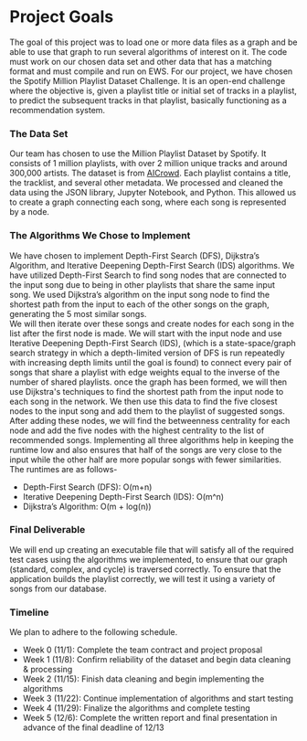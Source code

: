 # Project Goals

The goal of this project was to load one or more data files as a graph and be able to use that graph to run several algorithms of interest on it. The code must work on our chosen data set and other data that has a matching format and must compile and run on EWS. For our project, we have chosen the Spotify Million Playlist Dataset Challenge. It is an open-end challenge where the objective is, given a playlist title or initial set of tracks in a playlist, to predict the subsequent tracks in that playlist, basically functioning as a recommendation system.


### The Data Set

Our team has chosen to use the Million Playlist Dataset by Spotify. It consists of 1 million playlists, with over 2 million unique tracks and around 300,000 artists. The dataset is from [AICrowd](https://www.aicrowd.com/challenges/spotify-million-playlist-dataset-challenge#dataset). Each playlist contains a title, the tracklist, and several other metadata. We processed and cleaned the data using the JSON library, Jupyter Notebook, and Python. This allowed us to create a graph connecting each song, where each song is represented by a node.


### The Algorithms We Chose to Implement

We have chosen to implement Depth-First Search (DFS), Dijkstra’s Algorithm, and Iterative Deepening Depth-First Search (IDS) algorithms. We have utilized Depth-First Search to find song nodes that are connected to the input song due to being in other playlists that share the same input song. We used Dijkstra’s algorithm on the input song node to find the shortest path from the input to each of the other 
songs on the graph, generating the 5 most similar songs.  
We will then iterate over these songs and create nodes for each song in the list after the first node is made. We will start with the input node and use Iterative Deepening Depth-First Search (IDS), (which is a state-space/graph search strategy in which a depth-limited version of DFS is run repeatedly with increasing depth limits until the goal is found) to connect every pair of songs that share a playlist with edge weights equal to the inverse of the number of shared playlists. once the graph has been formed, we will then use Dijkstra's techniques to find the shortest path from the input node to each song in the network. We then use this data to find the five closest nodes to the input song and add them to the playlist of suggested songs. After adding these nodes, we will find the betweenness centrality for each node and add the five nodes with the highest centrality to the list of recommended songs. Implementing all three algorithms help in keeping the runtime low and also ensures that half of the songs are very close to the input while the other half are more popular songs with fewer similarities.  
The runtimes are as follows-
- Depth-First Search (DFS): O(m+n)
- Iterative Deepening Depth-First Search (IDS): O(m^n)
- Dijkstra’s Algorithm: O(m + log(n))


### Final  Deliverable

We will end up creating an executable file that will satisfy all of the required test cases using the algorithms we implemented, to ensure that our graph (standard, complex, and cycle) is traversed correctly. To ensure that the application builds the playlist correctly, we will test it using a variety of songs from our database. 


### Timeline

We plan to adhere to the following schedule.
- Week 0 (11/1): Complete the team contract and project proposal
- Week 1 (11/8): Confirm reliability of the dataset and begin data cleaning & processing
- Week 2 (11/15): Finish data cleaning and begin implementing the algorithms
- Week 3 (11/22): Continue implementation of algorithms and start testing
- Week 4 (11/29): Finalize the algorithms and complete testing
- Week 5 (12/6): Complete the written report and final presentation in advance of the final deadline of 12/13

